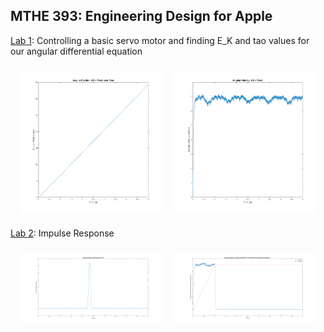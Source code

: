 ## MTHE 393: Engineering Design for Apple

[Lab 1](Lab1/): Controlling a basic servo motor and finding E_K and tao values for our angular differential equation

<div style="display: flex; flex-wrap: wrap; justify-content: center;">
  <img src="Lab1/lab1_group2/AngularPosition.png" alt="Angular Position Graph" style="max-width: 45%; height: auto; margin: 10px;"/>
  <img src="Lab1/lab1_group2/AngularVelocityofMotor.png" alt="Angular Velocity Graph" style="max-width: 45%; height: auto; margin: 10px;"/>
</div>

[Lab 2](Lab2/): Impulse Response

<div style="display: flex; flex-wrap: wrap; justify-content: center;">
  <img src="Lab2/Figures/real_omega_impulse.png" alt="Real Omega Impulse Response" style="max-width: 45%; height: auto; margin: 10px;"/>
  <img src="Lab2/Figures/pulse_gen_epsilon1.png" alt="Pulse Gen Epsilon 1" style="max-width: 45%; height: auto; margin: 10px;"/>
</div>
